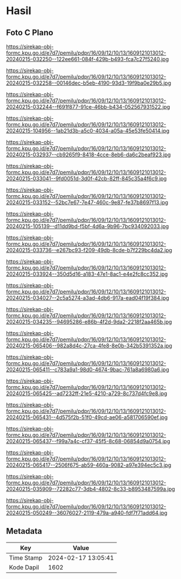 # Hasil

## Foto C Plano

https://sirekap-obj-formc.kpu.go.id/e7d7/pemilu/pdpr/16/09/12/10/13/1609121013012-20240215-032250--122ee661-084f-429b-b493-fca7c27f5240.jpg

https://sirekap-obj-formc.kpu.go.id/e7d7/pemilu/pdpr/16/09/12/10/13/1609121013012-20240215-032258--00146dec-b5eb-4190-93d3-19f9ba0e29b5.jpg

https://sirekap-obj-formc.kpu.go.id/e7d7/pemilu/pdpr/16/09/12/10/13/1609121013012-20240215-032244--f691f877-91ce-46bb-b434-052567931522.jpg

https://sirekap-obj-formc.kpu.go.id/e7d7/pemilu/pdpr/16/09/12/10/13/1609121013012-20240215-104956--1ab21d3b-a5c0-4034-a05a-45e53fe50414.jpg

https://sirekap-obj-formc.kpu.go.id/e7d7/pemilu/pdpr/16/09/12/10/13/1609121013012-20240215-032937--cb9265f9-8418-4cce-8eb6-da6c2beaf923.jpg

https://sirekap-obj-formc.kpu.go.id/e7d7/pemilu/pdpr/16/09/12/10/13/1609121013012-20240215-033041--9fd0051d-3d0f-42cb-82ff-845c35a4f6c9.jpg

https://sirekap-obj-formc.kpu.go.id/e7d7/pemilu/pdpr/16/09/12/10/13/1609121013012-20240215-033152--52bc7e67-7e47-460c-9e87-fe37b8697f13.jpg

https://sirekap-obj-formc.kpu.go.id/e7d7/pemilu/pdpr/16/09/12/10/13/1609121013012-20240215-105139--d11dd9bd-f5bf-4d6a-9b96-7bc934092033.jpg

https://sirekap-obj-formc.kpu.go.id/e7d7/pemilu/pdpr/16/09/12/10/13/1609121013012-20240215-033736--e267bc93-f209-49db-8cde-b7f229bc4da2.jpg

https://sirekap-obj-formc.kpu.go.id/e7d7/pemilu/pdpr/16/09/12/10/13/1609121013012-20240215-033924--350d5d16-a183-47e1-8ac1-e4e2fc8cc352.jpg

https://sirekap-obj-formc.kpu.go.id/e7d7/pemilu/pdpr/16/09/12/10/13/1609121013012-20240215-034027--2c5a5274-a3ad-4db6-917a-ead04f19f384.jpg

https://sirekap-obj-formc.kpu.go.id/e7d7/pemilu/pdpr/16/09/12/10/13/1609121013012-20240215-034235--94695286-e86b-4f2d-9da2-2218f2aa465b.jpg

https://sirekap-obj-formc.kpu.go.id/e7d7/pemilu/pdpr/16/09/12/10/13/1609121013012-20240215-065406--982a8d4c-27ca-4fe8-8e0b-342b5391352a.jpg

https://sirekap-obj-formc.kpu.go.id/e7d7/pemilu/pdpr/16/09/12/10/13/1609121013012-20240215-065411--c783a9a1-98d0-4674-9bac-761a8a6980a6.jpg

https://sirekap-obj-formc.kpu.go.id/e7d7/pemilu/pdpr/16/09/12/10/13/1609121013012-20240215-065425--ad7232ff-21e5-4210-a729-8c737d4fc9e8.jpg

https://sirekap-obj-formc.kpu.go.id/e7d7/pemilu/pdpr/16/09/12/10/13/1609121013012-20240215-065431--4d575f2b-51f0-49cd-ae06-a581706590ef.jpg

https://sirekap-obj-formc.kpu.go.id/e7d7/pemilu/pdpr/16/09/12/10/13/1609121013012-20240215-065437--f99a7a4c-cf37-45f5-8c68-06854d9a0754.jpg

https://sirekap-obj-formc.kpu.go.id/e7d7/pemilu/pdpr/16/09/12/10/13/1609121013012-20240215-065417--2506f675-ab59-460a-9082-a97e394ec5c3.jpg

https://sirekap-obj-formc.kpu.go.id/e7d7/pemilu/pdpr/16/09/12/10/13/1609121013012-20240215-035909--72282c77-3db4-4802-8c33-b8953487599a.jpg

https://sirekap-obj-formc.kpu.go.id/e7d7/pemilu/pdpr/16/09/12/10/13/1609121013012-20240215-050249--36076027-2119-479a-a940-fdf7f71add64.jpg


## Metadata

| Key        | Value               |
| ---------- | ------------------- |
| Time Stamp | 2024-02-17 13:05:41 |
| Kode Dapil | 1602                |



